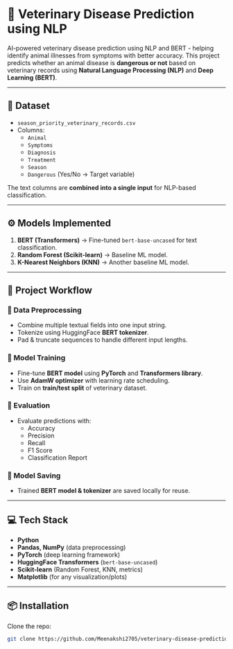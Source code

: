 # 🐾 Veterinary Disease Prediction using NLP  

AI-powered veterinary disease prediction using NLP and BERT - helping identify animal illnesses from symptoms with better accuracy.
This project predicts whether an animal disease is **dangerous or not** based on veterinary records using **Natural Language Processing (NLP)** and **Deep Learning (BERT)**.  

---

## 📂 Dataset  
- `season_priority_veterinary_records.csv`  
- Columns:  
  - `Animal`  
  - `Symptoms`  
  - `Diagnosis`  
  - `Treatment`  
  - `Season`  
  - `Dangerous` (Yes/No → Target variable)  

The text columns are **combined into a single input** for NLP-based classification.  

---

## ⚙️ Models Implemented  
1. **BERT (Transformers)** → Fine-tuned `bert-base-uncased` for text classification.  
2. **Random Forest (Scikit-learn)** → Baseline ML model.  
3. **K-Nearest Neighbors (KNN)** → Another baseline ML model.  

---

## 🚀 Project Workflow  

### 🔹 Data Preprocessing  
- Combine multiple textual fields into one input string.  
- Tokenize using HuggingFace **BERT tokenizer**.  
- Pad & truncate sequences to handle different input lengths.  

### 🔹 Model Training  
- Fine-tune **BERT model** using **PyTorch** and **Transformers library**.  
- Use **AdamW optimizer** with learning rate scheduling.  
- Train on **train/test split** of veterinary dataset.  

### 🔹 Evaluation  
- Evaluate predictions with:  
  - Accuracy  
  - Precision  
  - Recall  
  - F1 Score  
  - Classification Report  

### 🔹 Model Saving  
- Trained **BERT model & tokenizer** are saved locally for reuse.  

---

## 💻 Tech Stack  

- **Python**  
- **Pandas, NumPy** (data preprocessing)  
- **PyTorch** (deep learning framework)  
- **HuggingFace Transformers** (`bert-base-uncased`)  
- **Scikit-learn** (Random Forest, KNN, metrics)  
- **Matplotlib** (for any visualization/plots)  

---

## 📦 Installation  

Clone the repo:  
```bash
git clone https://github.com/Meenakshi2705/veterinary-disease-prediction.git

